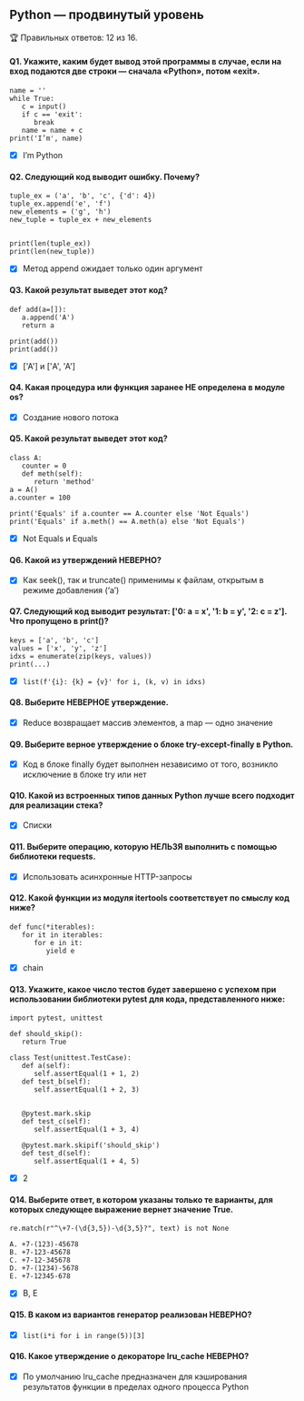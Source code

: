 ## Python — продвинутый уровень

🏆 Правильных ответов: 12 из 16.

#### Q1. Укажите, каким будет вывод этой программы в случае, если на вход подаются две строки — сначала «Python», потом «exit».

```
name = ''
while True:
   c = input()
   if c == 'exit':
      break
   name = name + c
print('I’m', name)
```

- [x] I’m Python

#### Q2. Следующий код выводит ошибку. Почему?

```
tuple_ex = ('a', 'b', 'c', {'d': 4})
tuple_ex.append('e', 'f')
new_elements = ('g', 'h')
new_tuple = tuple_ex + new_elements


print(len(tuple_ex))
print(len(new_tuple))
```

- [x] Метод append ожидает только один аргумент

#### Q3. Какой результат выведет этот код?

```
def add(a=[]):
   a.append('A')
   return a

print(add())
print(add())
```

- [x] ['A'] и ['A', 'A']

#### Q4. Какая процедура или функция заранее НЕ определена в модуле os?

- [x] Создание нового потока

#### Q5. Какой результат выведет этот код?

```
class A:
   counter = 0
   def meth(self):
      return 'method'
a = A()
a.counter = 100

print('Equals' if a.counter == A.counter else 'Not Equals')
print('Equals' if a.meth() == A.meth(a) else 'Not Equals')
```

- [x] Not Equals и Equals

#### Q6. Какой из утверждений НЕВЕРНО?

- [x] Как seek(), так и truncate() применимы к файлам, открытым в режиме добавления (‘a’)

#### Q7. Следующий код выводит результат: ['0: a = x', '1: b = y', '2: c = z']. Что пропущено в print()?

```
keys = ['a', 'b', 'c']
values = ['x', 'y', 'z']
idxs = enumerate(zip(keys, values))
print(...)
```

- [x] `list(f'{i}: {k} = {v}' for i, (k, v) in idxs)`

#### Q8. Выберите НЕВЕРНОЕ утверждение.

- [x] Reduce возвращает массив элементов, а map — одно значение

#### Q9. Выберите верное утверждение о блоке try-except-finally в Python.

- [x] Код в блоке finally будет выполнен независимо от того, возникло исключение в блоке try или нет

#### Q10. Какой из встроенных типов данных Python лучше всего подходит для реализации стека?

- [x] Списки

#### Q11. Выберите операцию, которую НЕЛЬЗЯ выполнить с помощью библиотеки requests.

- [x] Использовать асинхронные HTTP-запросы

#### Q12. Какой функции из модуля itertools соответствует по смыслу код ниже?

```
def func(*iterables):
   for it in iterables:
      for e in it:
         yield e
```

- [x] chain

#### Q13. Укажите, какое число тестов будет завершено c успехом при использовании библиотеки pytest для кода, представленного ниже:

```
import pytest, unittest

def should_skip():
   return True

class Test(unittest.TestCase):
   def a(self):
      self.assertEqual(1 + 1, 2)
   def test_b(self):
      self.assertEqual(1 + 2, 3)


   @pytest.mark.skip
   def test_c(self):
      self.assertEqual(1 + 3, 4)

   @pytest.mark.skipif('should_skip')
   def test_d(self):
      self.assertEqual(1 + 4, 5)
```

- [x] 2

#### Q14. Выберите ответ, в котором указаны только те варианты, для которых следующее выражение вернет значение True.

```
re.match(r"^\+7-(\d{3,5})-\d{3,5}?", text) is not None

A. +7-(123)-45678
B. +7-123-45678
C. +7-12-345678
D. +7-(1234)-5678
E. +7-12345-678
```

- [x] B, E

#### Q15. В каком из вариантов генератор реализован НЕВЕРНО?

- [x] `list(i*i for i in range(5))[3]`

#### Q16. Какое утверждение о декораторе lru_cache НЕВЕРНО?

- [x] По умолчанию lru_cache предназначен для кэширования результатов функции в пределах одного процесса Python

